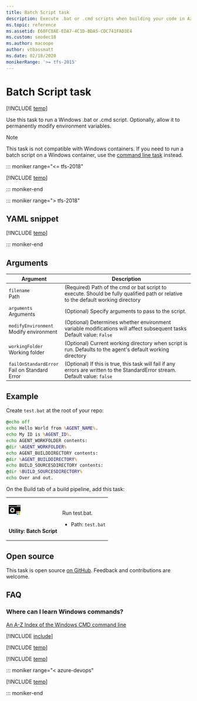 ```yaml
---
title: Batch Script task
description: Execute .bat or .cmd scripts when building your code in Azure Pipelines and Team Foundation Server (TFS)
ms.topic: reference
ms.assetid: E60FC8AE-EDA7-4C1D-BDA5-CDC741FAD3E4
ms.custom: seodec18
ms.author: macoope
author: vtbassmatt
ms.date: 02/18/2020
monikerRange: '>= tfs-2015'
---
```


# Batch Script task

[!INCLUDE [temp](../../includes/version-tfs-2015-rtm.md)]

Use this task to run a Windows .bat or .cmd script.
Optionally, allow it to permanently modify environment variables.

> [!NOTE]
> This task is not compatible with Windows containers.
> If you need to run a batch script on a Windows container, use the [command line task](command-line.md) instead.

::: moniker range="<= tfs-2018"

[!INCLUDE [temp](../../includes/concept-rename-note.md)]

::: moniker-end

::: moniker range="> tfs-2018"

## YAML snippet

[!INCLUDE [temp](../includes/yaml/BatchScriptV1.md)]

::: moniker-end

## Arguments

|Argument|Description|
|--- |--- |
|`filename`<br/>Path|(Required) Path of the cmd or bat script to execute. Should be fully qualified path or relative to the default working directory|
|`arguments`<br/>Arguments|(Optional) Specify arguments to pass to the script.|
|`modifyEnvironment`<br/>Modify environment|(Optional) Determines whether environment variable modifications will affect subsequent tasks <br/>Default value: `False`|
|`workingFolder`<br/>Working folder|(Optional) Current working directory when script is run. Defaults to the agent's default working directory|
|`failOnStandardError`<br/>Fail on Standard Error|(Optional) If this is true, this task will fail if any errors are written to the StandardError stream. <br/>Default value: `false`|

## Example

Create ```test.bat``` at the root of your repo:

```bat
@echo off
echo Hello World from %AGENT_NAME%.
echo My ID is %AGENT_ID%.
echo AGENT_WORKFOLDER contents:
@dir %AGENT_WORKFOLDER%
echo AGENT_BUILDDIRECTORY contents:
@dir %AGENT_BUILDDIRECTORY%
echo BUILD_SOURCESDIRECTORY contents:
@dir %BUILD_SOURCESDIRECTORY%
echo Over and out.
```

On the Build tab of a build pipeline, add this task:

<table>
   <tr>
      <td>

![](media/batch-script.png)

<br/>**Utility: Batch Script**</td>

<td>
<p>Run test.bat.</p>
<ul>
<li>Path: <code>test.bat</code></li>
</ul>
      </td>
</tr>
</table>

## Open source

This task is open source [on GitHub](https://github.com/Microsoft/azure-pipelines-tasks). Feedback and contributions are welcome.

## FAQ

<!-- BEGINSECTION class="md-qanda" -->

### Where can I learn Windows commands?

[An A-Z Index of the Windows CMD command line](https://ss64.com/nt/)

[!INCLUDE [include](../../includes/variable-set-in-script-qa.md)]

[!INCLUDE [temp](../includes/build-step-common-qa.md)]

[!INCLUDE [temp](../../includes/qa-agents.md)]

::: moniker range="< azure-devops"

[!INCLUDE [temp](../../includes/qa-versions.md)]

::: moniker-end

<!-- ENDSECTION -->
